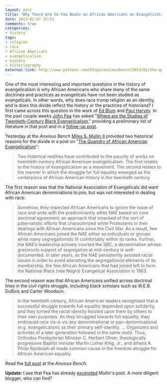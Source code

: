 ```yaml
---
layout: post
title: "Why There Are So Few Books on African Americans as Evangelicals"
date: 2013-02-07 15:51
comments: true
categories: 
- history
tags:
- religion
- race
- African Americans
- evangelicalism
- history
- historiography
external-link: http://www.patheos.com/blogs/anxiousbench/2013/02/the-quandary-of-african-american-evangelicalism/
---
```


One of the most interesting and important questions in the history of
evangelicalism is why African Americans who share many of the same
doctrines and practices as evangelicals have not been studied as
evangelicals. In other words, why does race trump religion as an
identity, and is does this divide reflect the history or the practices
of historians? I first came across this question in the work of [Ed
Blum][] and [Paul Harvey][]. In the past couple weeks [John Fea][] has
asked "[Where are the Studies of Twentieth-Century Black
Evangelicalism][]," providing a preliminary list of literature in that
post and in a [follow-up post][].

Yesterday at the *Anxious Bench* [Miles S. Mullin II][] provided two
historical reasons for the divide in a post on "[The Quandry of African
American Evangelicalism][]":

<!--more-->

> Two historical realities have contributed to the paucity of works on
> twentieth-century African American evangelicalism. The first relates
> to the history of evangelicalism as a movement. The second relates to
> the manner in which the struggle for full equality emerged as the
> centerpiece of African American history in the twentieth century.

The first reason was that the National Association of Evangelicals did
want African American denominations to join, but was not interested in
dealing with race:

> Somehow, they expected African Americans to ignore the issue of race
> and unite with the predominantly white NAE based on core doctrinal
> agreement, an approach that smacked of the sort of paternalistic
> efforts that characterized white Protestants in their dealings with
> African Americans since the Civil War. As a result, few African
> Americans joined the NAE either as individuals or groups while many
> segregationists fit comfortably within its ranks. Further, the NAE’s
> leadership actively courted the SBC, a denomination whose grassroots
> support of segregation at mid-century is well-documented. In later
> years, as the NAE persistently avoided racial issues in order to avoid
> alienating the segregationist elements of its membership, the few
> African Americans that had joined left to form the National Black (née
> Negro) Evangelical Association in 1963.

The second reason was that African Americans unified across doctrinal
lines in the civil rights struggle, including black scholars such as
W.E.B. DuBois and Carter Woodson:

> In the twentieth century, African American leaders recognized that a
> successful struggle towards full equality depended upon solidarity,
> and they turned the racial identity hoisted upon them by others to
> their own purposes. As they struggled towards full equality, they
> embraced race vis-à-vis any denominational or pan-denominational (e.g.
> evangelicalism) as their primary self-identity. ... Organizers and
> activists of a later generation followed in the same mold. Thus,
> Orthodox Presbyterian Minister C. Herbert Oliver, theologically
> progressive Baptist minister Martin Luther King, Jr., and atheist A.
> Philip Randolph all made common cause in the freedom struggle for
> African American equality.

Read the [full post][The Quandry of African American Evangelicalism] at
the *Anxious Bench*.

**Update:** I see that Fea has already [excerpted][] Mullin's post. A
more diligent blogger, who can find?

  [Ed Blum]: http://www-rohan.sdsu.edu/dept/histweb/faculty_and_staff/faculty_bios/e_blum.htm
  [Paul Harvey]: http://paulharvey.org/
  [John Fea]: http://www.philipvickersfithian.com/
  [Where are the Studies of Twentieth-Century Black Evangelicalism]: http://www.patheos.com/blogs/anxiousbench/2013/01/where-are-the-studies-of-twentieth-century-black-evangelicalism/
  [follow-up post]: http://www.patheos.com/blogs/anxiousbench/2013/01/more-on-the-history-black-evangelicalism-in-america/
  [Miles S. Mullin II]: http://www.swbts.edu/index.cfm?pageid=805&enc=485E4B4A5433392C23442550455051395379
  [The Quandry of African American Evangelicalism]: http://www.patheos.com/blogs/anxiousbench/2013/02/the-quandary-of-african-american-evangelicalism/
  [excerpted]: http://www.philipvickersfithian.com/2013/02/the-quandary-of-african-american.html

